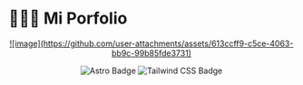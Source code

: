 # 👨🏻‍💻 Mi Porfolio

<div align="center">
<a href="https://porfolio.dev/">
![image](https://github.com/user-attachments/assets/613ccff9-c5ce-4063-bb9c-99b85fde3731)
</a>
<p></p>
</div>

<div align="center">

![Astro Badge](https://img.shields.io/badge/Astro-FF3E00?logo=astro&logoColor=fff&style=flat)
![Tailwind CSS Badge](https://img.shields.io/badge/Tailwind%20CSS-06B6D4?logo=tailwindcss&logoColor=fff&style=flat)

</div>

<p></p>
